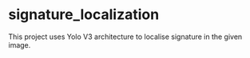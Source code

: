 # signature_localization
This project uses Yolo V3 architecture to localise signature in the given image. 
